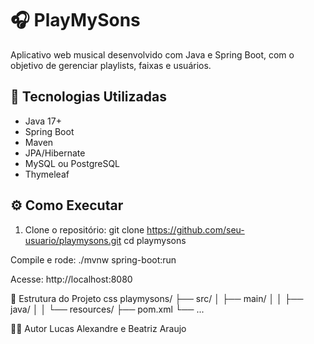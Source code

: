 # 🎧 PlayMySons

Aplicativo web musical desenvolvido com Java e Spring Boot, com o objetivo de gerenciar playlists, faixas e usuários.

## 🚀 Tecnologias Utilizadas

- Java 17+
- Spring Boot
- Maven
- JPA/Hibernate
- MySQL ou PostgreSQL
- Thymeleaf

## ⚙️ Como Executar

1. Clone o repositório:
   git clone https://github.com/seu-usuario/playmysons.git
   cd playmysons
   
Compile e rode:
./mvnw spring-boot:run

Acesse:
http://localhost:8080

📁 Estrutura do Projeto
css
playmysons/
├── src/
│   ├── main/
│   │   ├── java/
│   │   └── resources/
├── pom.xml
└── ...

👨‍💻 Autor
Lucas Alexandre e Beatriz Araujo
